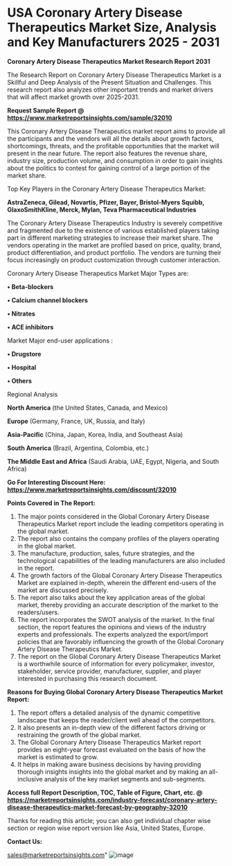  # USA Coronary Artery Disease Therapeutics Market Size, Analysis and Key Manufacturers 2025 - 2031

<strong>Coronary Artery Disease Therapeutics Market Research Report 2031</strong>

The Research Report on Coronary Artery Disease Therapeutics Market is a Skillful and Deep Analysis of the Present Situation and Challenges. This research report also analyzes other important trends and market drivers that will affect market growth over 2025-2031.

<strong>Request Sample Report @ <a href=https://www.marketreportsinsights.com/sample/32010>https://www.marketreportsinsights.com/sample/32010</a></strong>

This Coronary Artery Disease Therapeutics market report aims to provide all the participants and the vendors will all the details about growth factors, shortcomings, threats, and the profitable opportunities that the market will present in the near future. The report also features the revenue share, industry size, production volume, and consumption in order to gain insights about the politics to contest for gaining control of a large portion of the market share.

Top Key Players in the Coronary Artery Disease Therapeutics Market:

<strong>AstraZeneca, Gilead, Novartis, Pfizer, Bayer, Bristol-Myers Squibb, GlaxoSmithKline, Merck, Mylan, Teva Pharmaceutical Industries</strong>

The Coronary Artery Disease Therapeutics Industry is severely competitive and fragmented due to the existence of various established players taking part in different marketing strategies to increase their market share. The vendors operating in the market are profiled based on price, quality, brand, product differentiation, and product portfolio. The vendors are turning their focus increasingly on product customization through customer interaction.

Coronary Artery Disease Therapeutics Market Major Types are:

<strong>• Beta-blockers

• Calcium channel blockers

• Nitrates

• ACE inhibitors</strong>

Market Major end-user applications :

<strong>• Drugstore

• Hospital

• Others</strong>

Regional Analysis

</u><strong><b>North America</b></strong> (the United States, Canada, and Mexico)

<strong><b>Europe </b></strong>(Germany, France, UK, Russia, and Italy)

<strong><b>Asia-Pacific</b></strong> (China, Japan, Korea, India, and Southeast Asia)

<strong><b>South America</b></strong> (Brazil, Argentina, Colombia, etc.)

<strong><b>The Middle East and Africa</b></strong> (Saudi Arabia, UAE, Egypt, Nigeria, and South Africa)

<strong>Go For Interesting Discount Here: <a href=https://www.marketreportsinsights.com/discount/32010>https://www.marketreportsinsights.com/discount/32010</a></strong>

<strong>Points Covered in The Report:</strong>
<ol>
  <li>The major points considered in the Global Coronary Artery Disease Therapeutics Market report include the leading competitors operating in the global market.</li>
  <li>The report also contains the company profiles of the players operating in the global market.</li>
  <li>The manufacture, production, sales, future strategies, and the technological capabilities of the leading manufacturers are also included in the report.</li>
  <li>The growth factors of the Global Coronary Artery Disease Therapeutics Market are explained in-depth, wherein the different end-users of the market are discussed precisely.</li>
  <li>The report also talks about the key application areas of the global market, thereby providing an accurate description of the market to the readers/users.</li>
  <li>The report incorporates the SWOT analysis of the market. In the final section, the report features the opinions and views of the industry experts and professionals. The experts analyzed the export/import policies that are favorably influencing the growth of the Global Coronary Artery Disease Therapeutics Market.</li>
  <li>The report on the Global Coronary Artery Disease Therapeutics Market is a worthwhile source of information for every policymaker, investor, stakeholder, service provider, manufacturer, supplier, and player interested in purchasing this research document.</li>
</ol>
<strong>Reasons for Buying Global Coronary Artery Disease Therapeutics Market Report:</strong>

<ol>
  <li>The report offers a detailed analysis of the dynamic competitive landscape that keeps the reader/client well ahead of the competitors.</li>
  <li>It also presents an in-depth view of the different factors driving or restraining the growth of the global market.</li>
  <li>The Global Coronary Artery Disease Therapeutics Market report provides an eight-year forecast evaluated on the basis of how the market is estimated to grow.</li>
  <li>It helps in making aware business decisions by having providing thorough insights insights into the global market and by making an all-inclusive analysis of the key market segments and sub-segments.</li>
</ol>
<strong>Access full Report Description, TOC, Table of Figure, Chart, etc. @ <a href=https://marketreportsinsights.com/industry-forecast/coronary-artery-disease-therapeutics-market-forecast-by-geography-32010>https://marketreportsinsights.com/industry-forecast/coronary-artery-disease-therapeutics-market-forecast-by-geography-32010</a></strong>


Thanks for reading this article; you can also get individual chapter wise section or region wise report version like Asia, United States, Europe.

<strong>Contact Us:</strong>

sales@marketreportsinsights.com"
![image](https://github.com/user-attachments/assets/f806b5e4-99b7-4bfc-9e74-5216e0d931aa)
